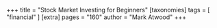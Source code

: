 +++
title = "Stock Market Investing for Beginners"
[taxonomies]
tags = [ "financial" ]
[extra]
pages = "160"
author = "Mark Atwood"
+++

